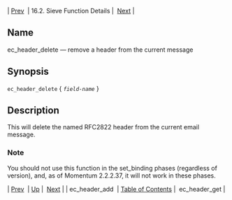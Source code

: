 | [Prev](sieve.ref.ec_header_add)  | 16.2. Sieve Function Details |  [Next](sieve.ref.ec_header_get.php) |

<a name="sieve.ref.ec_header_delete"></a>
## Name

ec_header_delete — remove a header from the current message

## Synopsis

`ec_header_delete` { *`field-name`* }

<a name="idp29830800"></a>
## Description

This will delete the named RFC2822 header from the current email message.

### Note

You should not use this function in the set_binding phases (regardless of version), and, as of Momentum 2.2.2.37, it will not work in these phases.

| [Prev](sieve.ref.ec_header_add)  | [Up](sieve.ref.files.php) |  [Next](sieve.ref.ec_header_get.php) |
| ec_header_add  | [Table of Contents](index) |  ec_header_get |
